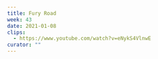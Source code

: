 ```yaml
---
title: Fury Road
week: 43
date: 2021-01-08
clips:
  - https://www.youtube.com/watch?v=eNykS4VlnwE
curator: ""
---
```


